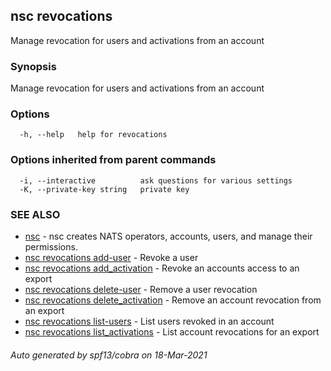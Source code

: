 ## nsc revocations

Manage revocation for users and activations from an account

### Synopsis

Manage revocation for users and activations from an account

### Options

```
  -h, --help   help for revocations
```

### Options inherited from parent commands

```
  -i, --interactive          ask questions for various settings
  -K, --private-key string   private key
```

### SEE ALSO

* [nsc](nsc.md)	 - nsc creates NATS operators, accounts, users, and manage their permissions.
* [nsc revocations add-user](nsc_revocations_add-user.md)	 - Revoke a user
* [nsc revocations add_activation](nsc_revocations_add_activation.md)	 - Revoke an accounts access to an export
* [nsc revocations delete-user](nsc_revocations_delete-user.md)	 - Remove a user revocation
* [nsc revocations delete_activation](nsc_revocations_delete_activation.md)	 - Remove an account revocation from an export
* [nsc revocations list-users](nsc_revocations_list-users.md)	 - List users revoked in an account
* [nsc revocations list_activations](nsc_revocations_list_activations.md)	 - List account revocations for an export

###### Auto generated by spf13/cobra on 18-Mar-2021

